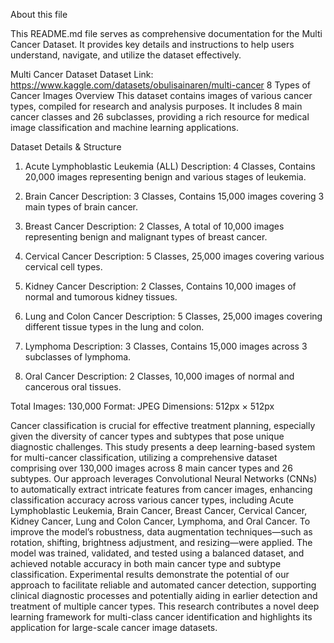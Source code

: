 About this file

This README.md file serves as comprehensive documentation for the Multi Cancer Dataset. It provides key details and instructions to help users understand, navigate, and utilize the dataset effectively.

Multi Cancer Dataset 
Dataset Link: https://www.kaggle.com/datasets/obulisainaren/multi-cancer
8 Types of Cancer Images
Overview
This dataset contains images of various cancer types, compiled for research and analysis purposes. It includes 8 main cancer classes and 26 subclasses, providing a rich resource for medical image classification and machine learning applications.

Dataset Details & Structure
1. Acute Lymphoblastic Leukemia (ALL)
Description:
4 Classes,
Contains 20,000 images representing benign and various stages of leukemia.

2. Brain Cancer
Description:
3 Classes,
Contains 15,000 images covering 3 main types of brain cancer.

3. Breast Cancer 
Description:
2 Classes,
A total of 10,000 images representing benign and malignant types of breast cancer.

4. Cervical Cancer 
Description:
5 Classes,
25,000 images covering various cervical cell types.

5. Kidney Cancer 
Description:
2 Classes,
Contains 10,000 images of normal and tumorous kidney tissues.

6. Lung and Colon Cancer 
Description:
5 Classes,
25,000 images covering different tissue types in the lung and colon.

7. Lymphoma 
Description:
3 Classes,
Contains 15,000 images across 3 subclasses of lymphoma.

8. Oral Cancer 
Description:
2 Classes,
10,000 images of normal and cancerous oral tissues.

Total Images: 130,000 
Format: JPEG
Dimensions: 512px × 512px

Cancer classification is crucial for effective treatment planning, especially given the diversity of cancer types and subtypes that pose unique diagnostic challenges. This study presents a deep learning-based system for multi-cancer classification, utilizing a comprehensive dataset comprising over 130,000 images across 8 main cancer types and 26 subtypes. Our approach leverages Convolutional Neural Networks (CNNs) to automatically extract intricate features from cancer images, enhancing classification accuracy across various cancer types, including Acute Lymphoblastic Leukemia, Brain Cancer, Breast Cancer, Cervical Cancer, Kidney Cancer, Lung and Colon Cancer, Lymphoma, and Oral Cancer. To improve the model’s robustness, data augmentation techniques—such as rotation, shifting, brightness adjustment, and resizing—were applied. The model was trained, validated, and tested using a balanced dataset, and achieved notable accuracy in both main cancer type and subtype classification. Experimental results demonstrate the potential of our approach to facilitate reliable and automated cancer detection, supporting clinical diagnostic processes and potentially aiding in earlier detection and treatment of multiple cancer types. This research contributes a novel deep learning framework for multi-class cancer identification and highlights its application for large-scale cancer image datasets.

